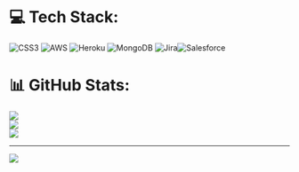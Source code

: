 
# 💻 Tech Stack:
![CSS3](https://img.shields.io/badge/css3-%231572B6.svg?style=for-the-badge&logo=css3&logoColor=white) ![AWS](https://img.shields.io/badge/AWS-%23FF9900.svg?style=for-the-badge&logo=amazon-aws&logoColor=white) ![Heroku](https://img.shields.io/badge/heroku-%23430098.svg?style=for-the-badge&logo=heroku&logoColor=white) ![MongoDB](https://img.shields.io/badge/MongoDB-%234ea94b.svg?style=for-the-badge&logo=mongodb&logoColor=white) ![Jira](https://img.shields.io/badge/jira-%230A0FFF.svg?style=for-the-badge&logo=jira&logoColor=white)![Salesforce](https://img.shields.io/badge/Salesforce-00A1E0.svg?style=for-the-badge&logo=salesforce&logoColor=white)
# 📊 GitHub Stats:
![](https://github-readme-stats.vercel.app/api?username=PawanPSAG&theme=dark&hide_border=false&include_all_commits=true&count_private=true)<br/>
![](https://github-readme-streak-stats.herokuapp.com/?user=PawanPSAG&theme=dark&hide_border=false)<br/>
![](https://github-readme-stats.vercel.app/api/top-langs/?username=PawanPSAG&theme=dark&hide_border=false&include_all_commits=true&count_private=true&layout=compact)

---
[![](https://visitcount.itsvg.in/api?id=PawanPSAG&icon=0&color=0)](https://visitcount.itsvg.in)

<!-- Proudly created with GPRM ( https://gprm.itsvg.in ) -->
